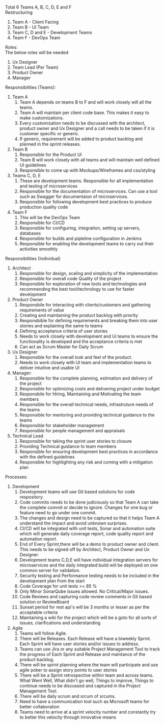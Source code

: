 Total 6 Teams A, B, C, D, E and F  
Restructuring  
   1. Team A - Client Facing  
   2. Team B - UI Team  
   3. Team C, D and E - Development Teams  
   4. Team F - DevOps Team


Roles:  
   The below roles will be needed  
   1. Ux Designer
   2. Team Lead (Per Team)
   3. Product Owner
   4. Manager


Responsibilities (Teams):  
   1. Team A  
      1. Team A depends on teams B to F and will work closely will all the teams.
      2. Team A will maintain per client code base. This makes it easy to make customizations.
      3. Every customization needs to be discussed with the architect, product owner and Ux Designer and a call needs to be taken if it is customer specific or generic.
      4. If generic, requirement will be added to product backlog and planned in the sprint releases.
   2. Team B
      1. Responsible for the Product UI
      2. Team B will work closely with all teams and will maintain well defined UI guidelines
      3. Responsible to come up with Mockups/Wireframes and css/styling
   3. Teams C, D, E
      1. These are development teams. Responsible for all implementation and testing of microservices
      2. Responsible for the documentation of microservices. Can use a tool such as Swagger for documentaion of microservices.
      3. Responsible for following development best practices to produce production quality code
   4. Team F
      1. This will be the DevOps Team
      2. Responsible for CI/CD
      3. Responsible for configuring, integration, setting up servers, databases
      4. Responsible for builds and pipleline configuration in Jenkins
      5. Responsible for enabling the development teams to carry out their activities smoothly
 
 
Responsibilities (Individual)
   1. Architect 
      1. Responsible for design, scaling and simplicity of the implementation
      2. Responsible for overall code Quality of the project
      3. Responsible for exploration of new tools and technologies and recommending the best tool/technology to use for faster           development
   2. Product Owner
      1. Responsbile for interacting with clients/customers and gathering requirements of value
      2. Creating and maintaining the product backlog with priority
      3. Responsbible for defining requirements and breaking them into user stories and explaining the same to teams
      4. Defining acceptance criteria of user stories
      5. Needs to work closely with development and Ui teams to ensure the functionality is developed and the acceptance criteria is met
      6. Can act as Scrum Master for Daily Scrum
   3. Ux Designer
      1. Responsible for the overall look and feel of the product.
      2. Needs to work closely with UI team and implementation teams to deliver intuitive and usable UI
   4. Manager:
      1. Responsible for the complete planning, estimation and delivery of the project
      2. Responsible for optimizing costs and delivering project under budget
      3. Responsbile for Hiring, Maintaining and Motivating the team members
      4. Responsible for the overall technical needs, infrastruture needs of the teams
      5. Responsible for mentoring and providing technical guidance to the teams
      6. Responsible for stakeholder management
      7. Responsible for people management and appraisals
   5. Technical Lead
      1. Responsible for taking the sprint user stories to closure
      2. Providing Technical guidance to team members
      3. Responsible for ensuring development best practices in accordance with the defined guidelines
      4. Responsible for highlighting any risk and coming with a mitigation plan
 
 Processes:
   1. Development  
      1. Development teams will use Git based solutions for code respository.  
      2. Code commits needs to be done judiciously so that Team A can take the complete commit or decide to ignore. Changes for one bug or feature need to go under one commit.  
      3. The changes and design need to be captured so that it helps Team A understand the impact and avoid unknown surprises.  
      4. CI/CD will be integrated with unit tests, Sonar and automation suite which will generate daily coverage report, code quality report and automation report.  
      5. End of Every Sprint,there will be a demo to product owner and client. This needs to be signed off by Architect, Product Owner and Ux Designer.  
      6. Development teams C,D,E will have individual integration servers for microservices and the daily integrated build will be deployed on one common server for validation.  
      7. Security testing and Performance testing needs to be included in the development plan from the start  
      8. Code Coverage for unit tests >= 85 %  
      9. Only Minor SonarQube issues allowed. No Critical/Major issues.  
      10. Code Reviews and capturing code review comments in Git based solution or ReviewBoard  
      11. Sunset period for rest api's will be 3 months or lesser as per the acceptable criteria  
      12. Maintaining a wiki for the project which will be a goto for all sorts of issues, clarifications and understanding  
   2. Agile  
      1. Teams will follow Agile.  
      2. There will be Releases. Each Release will have a biweekly Sprint. Each Sprint will have user stories and/or issues to address.  
      3. Teams can use Jira or any suitable Project Management Tool to track the progress of Each Sprint and Release and maintance of the product backlog.  
      4. There will be sprint planning where the team will participate and use agile poker to assign story points to user stories  
      5. There will be a Sprint retrospective within team and across teams. What Went Well, What didn't go well, Things to improve, Things to continue needs to be discussed and captured in the Project Management Tool.  
      6. There will be daily scrum and srcum of srcums.  
      7. Need to have a communication tool such as Microsoft teams for better collaboration  
      8. Teams need to arrive at a sprint velocity number and constantly try to better this velocity through innovative means  
